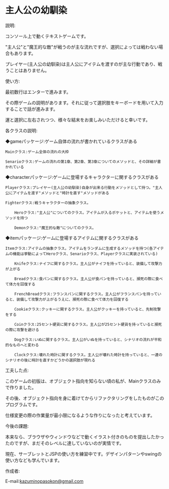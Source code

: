 # 主人公の幼馴染

説明:

コンソール上で動くテキストゲームです。

"主人公"と"魔王的な敵"が戦うのが主な流れですが、選択によっては戦わない場合もあります。

プレイヤー(主人公の幼馴染)は主人公にアイテムを渡すのが主な行動であり、戦うことはありません。


使い方:

最初数行はエンターで進みます。

その際ゲームの説明があります。それに従って選択肢をキーボードを用いて入力することで話が進みます。

運と選択に左右されつつ、様々な結末をお楽しみいただけると幸いです。


各クラスの説明:

◆gameパッケージ:ゲーム自体の流れが書かれているクラスがある

	Mainクラス:ゲーム全体の流れの大枠
	
	Senarioクラス:ゲームの流れの第1章、第2章、第3章についてのメソッドと、その詳細が書かれている


◆characterパッケージ:ゲームに登場するキャラクターに関するクラスがある

	Playerクラス:プレイヤー(主人公の幼馴染)自身が出来る行動をメソッドとして持つ。"主人公にアイテムを渡す"メソッドと"時計を直す"メソッドがある
	
	Fighterクラス:戦うキャラクターの抽象クラス。
	
		Heroクラス:"主人公"についてのクラス。アイテムが入るポケットと、アイテムを使うメソッドを持つ
		
		Demonクラス:"魔王的な敵"についてのクラス。


◆itemパッケージ:ゲームに登場するアイテムに関するクラスがある

	Itemクラス:アイテムの抽象クラス。アイテムをランダムに生成するメソッドを持つ(各アイテムの機能は挙動によってHeroクラス、Senarioクラス、Playerクラスに実装されている)
	
		Knifeクラス:ナイフに関するクラス。主人公がナイフを持っていると、装備して攻撃力が上がる
		
		Breadクラス:食パンに関するクラス。主人公が食パンを持っていると、瀕死の際に食べて体力を回復する
		
		FrenchBreadクラス:フランスパンに関するクラス。主人公がフランスパンを持っていると、装備して攻撃力が上がるうえに、瀕死の際に食べて体力を回復する
		
		Cookieクラス:クッキーに関するクラス。主人公がクッキーを持っていると、先制攻撃をする
		
		Coinクラス:25セント硬貨に関するクラス。主人公が25セント硬貨を持っていると瀕死の際に攻撃を避ける
		
		Dogクラス:いぬに関するクラス。主人公がいぬを持っていると、シナリオの流れが平和的なものへと変わる
		
		Clockクラス:壊れた時計に関するクラス。主人公が壊れた時計を持っていると、一連のシナリオの後に時計を直すかどうかの選択肢が現れる


工夫した点:

このゲームの初版は、オブジェクト指向を知らない頃の私が、Mainクラスのみで作りました。

その後、オブジェクト指向を身に着けてからリファクタリングをしたものがこのプログラムです。

仕様変更の際の作業量が最小限になるような作りになったと考えています。


今後の課題:

本来なら、ブラウザやウィンドウなどで動くイラスト付きのものを提出したかったのですが、まだそのレベルに達していないのが実情です。

現在、サーブレットとJSPの使い方を練習中です。デザインパターンやswingの使い方なども学んでいます。


作成者:

E-mail:kazuminopasokon@gmail.com
